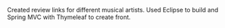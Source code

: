 Created review links for different musical artists.  Used Eclipse to build and Spring MVC with Thymeleaf to create front.
